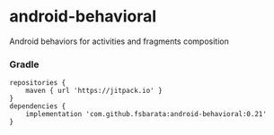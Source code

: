 # android-behavioral
Android behaviors for activities and fragments composition


### Gradle
	repositories {
		maven { url 'https://jitpack.io' }
	}
	dependencies {
		implementation 'com.github.fsbarata:android-behavioral:0.21'
	}
